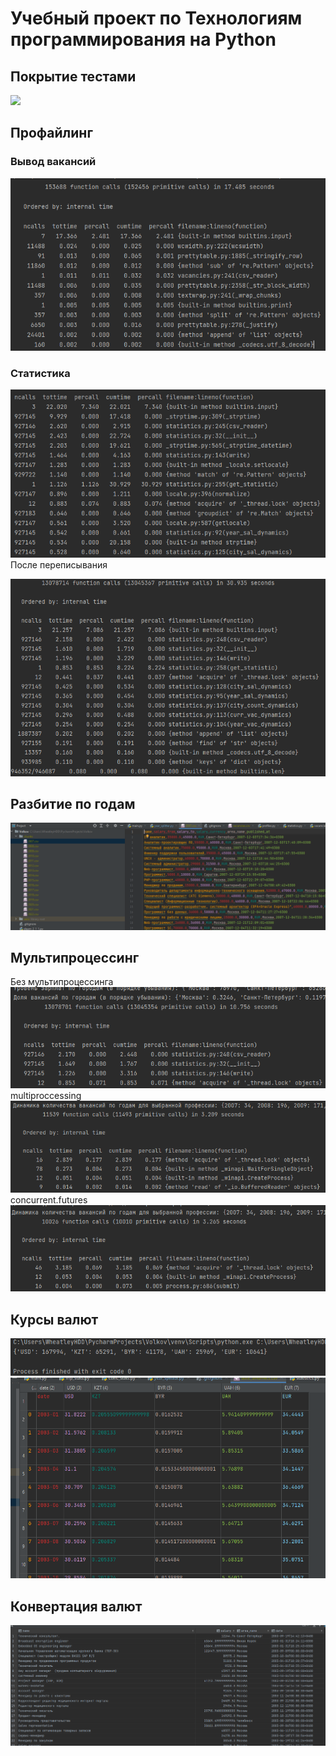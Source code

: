 # Учебный проект по Технологиям программирования на Python
## Покрытие тестами
![](https://i.imgur.com/KMuOQgx.png)
## Профайлинг
### Вывод вакансий
![img.png](images/img_0.png)
### Статистика
![img_1.png](images/img_1.png)
После переписывания

![img_2.png](images/img_2.png)
## Разбитие по годам
![img](images/img.png)

## Мультипроцессинг
Без мультипроцессинга
![](images/img_3.png)
multiproccessing
![](images/img_4.png)
concurrent.futures
![](images/img_5.png)

## Курсы валют
![](images/img_6.png)
![](images/img_7.png)

## Конвертация валют
![](images/img_8.png)